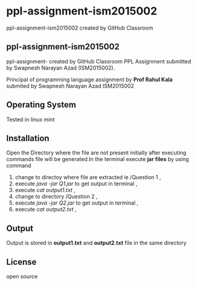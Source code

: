 # ppl-assignment-ism2015002
ppl-assignment-ism2015002 created by GitHub Classroom
## ppl-assignment-ism2015002
ppl-assignment-  created by GitHub Classroom
PPL Assignment submitted by Swapnesh Narayan Azad (ISM2015002).

Principal of programming language assignment  by **Prof Rahul Kala**  submited by Swapnesh Narayan Azad ISM2015002
## Operating System
Tested in linux mint 
## Installation
Open the Directory where the file are not present initially after executing commands file will be generated.In the terminal execute **jar files** by using command 
1. change to directoy where file are extracted ie /Question 1  ,
2. execute <i>java -jar Q1.jar</i> to get output in terminal  ,
3. execute <i>cat output1.txt</i>  ,
4. change to directory /Question 2  ,
5. execute <i>java -jar Q2.jar</i> to get output in terminal  ,
6. execute <i>cat output2.txt</i>  ,

## Output
Output is stored in **output1.txt** and **output2.txt** file in the same directory
## License
open source
